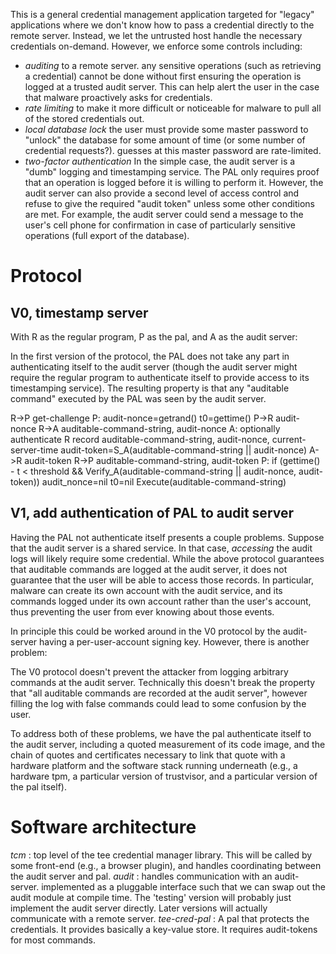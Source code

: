 This is a general credential management application targeted for
"legacy" applications where we don't know how to pass a credential
directly to the remote server. Instead, we let the untrusted host
handle the necessary credentials on-demand. However, we enforce
some controls including:

* _auditing_ to a remote server. any sensitive operations (such as
   retrieving a credential) cannot be done without first ensuring the
   operation is logged at a trusted audit server. This can help alert
   the user in the case that malware proactively asks for credentials.
* _rate limiting_ to make it more difficult or noticeable for malware
   to pull all of the stored credentials out.
* _local database lock_ the user must provide some master password to
   "unlock" the database for some amount of time (or some number of
   credential requests?). guesses at this master password are
   rate-limited.
* _two-factor authentication_ In the simple case, the audit server is
   a "dumb" logging and timestamping service. The PAL only requires
   proof that an operation is logged before it is willing to perform
   it. However, the audit server can also provide a second level of
   access control and refuse to give the required "audit token" unless
   some other conditions are met. For example, the audit server could
   send a message to the user's cell phone for confirmation in case of
   particularly sensitive operations (full export of the database).

# Protocol

## V0, timestamp server

With R as the regular program, P as the pal, and A as the audit server:

In the first version of the protocol, the PAL does not take any part
in authenticating itself to the audit server (though the audit server
might require the regular program to authenticate itself to provide
access to its timestamping service). The resulting property is that
any "auditable command" executed by the PAL was seen by the audit
server.

R->P get-challenge
P: audit-nonce=getrand()
   t0=gettime()
P->R audit-nonce
R->A auditable-command-string, audit-nonce
A: optionally authenticate R
   record auditable-command-string, audit-nonce, current-server-time
   audit-token=S_A(auditable-command-string || audit-nonce)
A->R audit-token
R->P auditable-command-string, audit-token
P: if (gettime() - t < threshold
       && Verify_A(auditable-command-string || audit-nonce, audit-token))
       audit_nonce=nil
       t0=nil
       Execute(auditable-command-string)

## V1, add authentication of PAL to audit server

Having the PAL not authenticate itself presents a couple
problems. Suppose that the audit server is a shared service. In that
case, *accessing* the audit logs will likely require some
credential. While the above protocol guarantees that auditable
commands are logged at the audit server, it does not guarantee that
the user will be able to access those records. In particular, malware
can create its own account with the audit service, and its commands
logged under its own account rather than the user's account, thus
preventing the user from ever knowing about those events.

In principle this could be worked around in the V0 protocol by the
audit-server having a per-user-account signing key. However, there is
another problem:

The V0 protocol doesn't prevent the attacker from logging arbitrary
commands at the audit server. Technically this doesn't break the
property that "all auditable commands are recorded at the audit
server", however filling the log with false commands could lead to
some confusion by the user.

To address both of these problems, we have the pal authenticate itself
to the audit server, including a quoted measurement of its code image,
and the chain of quotes and certificates necessary to link that quote
with a hardware platform and the software stack running underneath
(e.g., a hardware tpm, a particular version of trustvisor, and a
particular version of the pal itself).

# Software architecture

_tcm_   : top level of the tee credential manager library. This will
          be called by some front-end (e.g., a browser plugin),
          and handles coordinating between the audit server and pal.
_audit_ : handles communication with an audit-server. implemented as a
          pluggable interface such that we can swap out the audit
          module at compile time. The 'testing' version will probably
          just implement the audit server directly. Later versions will
          actually communicate with a remote server.
_tee-cred-pal_ : A pal that protects the credentials. It provides basically
          a key-value store. It requires audit-tokens for most commands.

